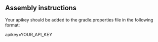 ## Assembly instructions

Your apikey should be added to the gradle.properties file in the following format:

apikey=YOUR_API_KEY